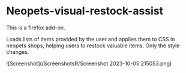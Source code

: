 # Neopets-visual-restock-assist
This is a firefox add-on.

Loads lists of items provided by the user and applies them to CSS in neopets shops, helping users to restock valuable items. Only the style changes.

![Screenshot](/ScreenshotsR/Screenshot 2023-10-05 215053.png)
